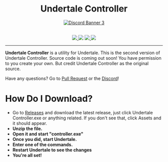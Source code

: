 <h1 align="center">Undertale Controller</h1>

<p align="center">
<a href="https://discord.gg/cGyyfwbs">
<img src="https://discord.com/api/guilds/845095535329542144/widget.png?style=banner4" alt="Discord Banner 3"/>
  </a>
<br/>
<br/>
</p>
<p align = 'center'>
<a href="https://github.com/Great-Hacking/Undertale-Controller-2.0/releases/latest/download/undertale-controller-2.zip">
  <img src="https://img.shields.io/github/v/release/Great-Hacking/Undertale-Controller-2.0?label=version%20type&logo=discor&style=for-the-badge">
 </a>
<img src="https://img.shields.io/github/downloads/Great-Hacking/Undertale-Controller-2.0/total?color=white&label=download&logo=download&logoColor=white&style=for-the-badge" >
 </a>
<a href="https://discord.gg/cGyyfwbs">
<img src="https://img.shields.io/discord/837913409365475328?color=blue&label=discord&logo=discord&logoColor=blue&style=for-the-badge" >
 </a>
<a href="https://www.youtube.com/channel/UCL3XW3JfhRCZpeHJOFAV56Q/?sub_confirmation=1">
<img src="https://img.shields.io/youtube/channel/subscribers/UCL3XW3JfhRCZpeHJOFAV56Q?color=red&label=youtube&logo=youtube&logoColor=red&style=for-the-badge" >
 </a>
</p>

<hr>

**Undertale Controller** is a utility for Undertale.
This is the second version of Undertale Controller. Source code is coming out soon! You have permission to you create your own. But credit Undertale Controller as the original source.



Have any questions? Go to [Pull Request](https://github.com/Great-Hacking/Undertale-Controller-2.0/pulls) or the [Discord](https://discord.gg/cGyyfwbs)!
# How Do I Download?
- Go to [Releases](https://github.com/Great-Hacking/Undertale-Controller-2.0/releases) and download the latest release, just click Undertale Controller.exe or anything related. If you don't see that, click Assets and it should appear.
- **Unzip the file.**
- **Open it and start "controller.exe"**
- **Once you did, start Undertale.**
- **Enter one of the commands.**
- **Restart Undertale to see the changes**
- **You're all set!**
